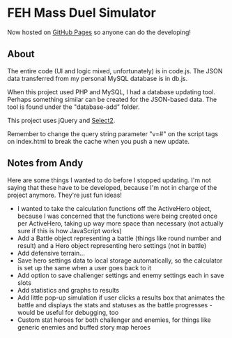 # FEH Mass Duel Simulator

Now hosted on [GitHub Pages](https://andu2.github.io/FEH-Mass-Simulator/) so anyone can do the developing!

## About

The entire code (UI and logic mixed, unfortunately) is in code.js. The JSON data transferred from my personal MySQL database is in db.js.

When this project used PHP and MySQL, I had a database updating tool. Perhaps something similar can be created for the JSON-based data. The tool is found under the "database-add" folder.

This project uses jQuery and [Select2](https://select2.github.io/).

Remember to change the query string parameter "v=#" on the script tags on index.html to break the cache when you push a new update.

## Notes from Andy

Here are some things I wanted to do before I stopped updating. I'm not saying that these have to be developed, because I'm not in charge of the project anymore. They're just fun ideas!

* I wanted to take the calculation functions off the ActiveHero object, because I was concerned that the functions were being created once per ActiveHero, taking up way more space than necessary (not actually sure if this is how JavaScript works)
* Add a Battle object representing a battle (things like round number and result) and a Hero object representing hero settings (not in battle)
* Add defensive terrain...
* Save hero settings data to local storage automatically, so the calculator is set up the same when a user goes back to it
* Add option to save challenger settings and enemy settings each in save slots
* Add statistics and graphs to results
* Add little pop-up simulation if user clicks a results box that animates the battle and displays the stats and statuses as the battle progresses - would be useful for debugging, too
* Custom stat heroes for both challenger and enemies, for things like generic enemies and buffed story map heroes
